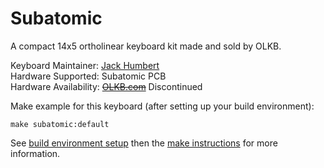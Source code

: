 Subatomic
===

A compact 14x5 ortholinear keyboard kit made and sold by OLKB.

Keyboard Maintainer: [Jack Humbert](https://github.com/jackhumbert)  
Hardware Supported: Subatomic PCB  
Hardware Availability: ~~[OLKB.com](https://olkb.com/)~~ Discontinued

Make example for this keyboard (after setting up your build environment):

    make subatomic:default

See [build environment setup](https://docs.qmk.fm/build_environment_setup.html) then the [make instructions](https://docs.qmk.fm/make_instructions.html) for more information.
